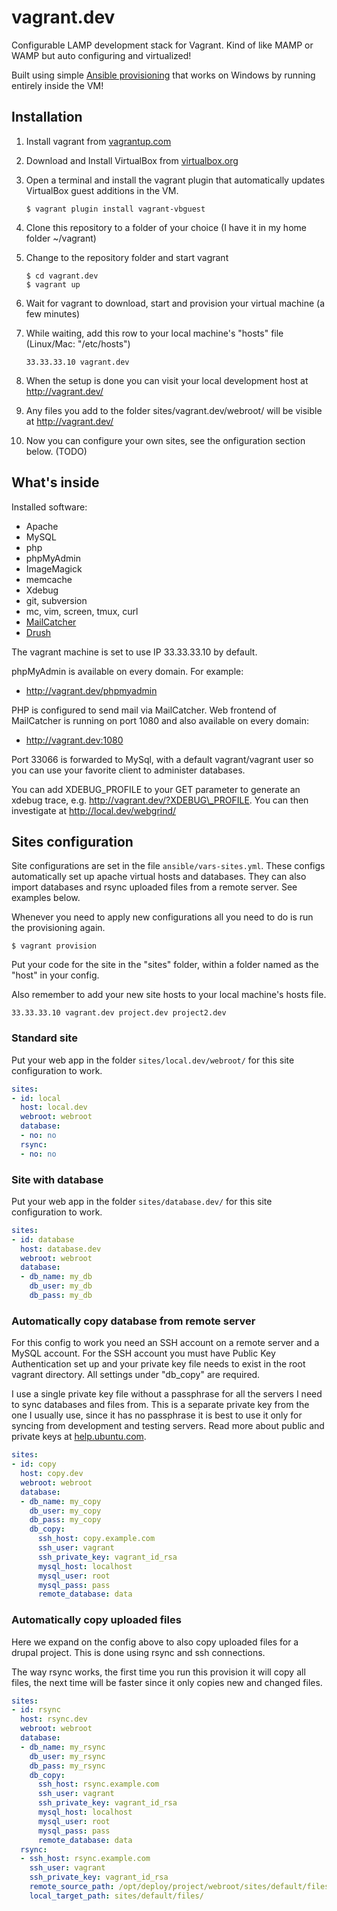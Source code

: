 # vagrant.dev

Configurable LAMP development stack for Vagrant. Kind of like MAMP or WAMP but auto configuring and virtualized!

Built using simple [Ansible provisioning](http://www.ansible.com/) that works on Windows by running entirely inside the VM!

## Installation

1. Install vagrant from [vagrantup.com](http://vagrantup.com/)
2. Download and Install VirtualBox from [virtualbox.org](http://www.virtualbox.org/)
3. Open a terminal and install the vagrant plugin that automatically updates VirtualBox guest additions in the VM.

    ```
    $ vagrant plugin install vagrant-vbguest
    ```

4. Clone this repository to a folder of your choice (I have it in my home folder ~/vagrant)
5. Change to the repository folder and start vagrant
     
    ```
    $ cd vagrant.dev
    $ vagrant up
    ```

6. Wait for vagrant to download, start and provision your virtual machine (a few minutes)
7. While waiting, add this row to your local machine's "hosts" file (Linux/Mac: "/etc/hosts")

    ```
    33.33.33.10 vagrant.dev
    ```

8. When the setup is done you can visit your local development host at http://vagrant.dev/
9. Any files you add to the folder sites/vagrant.dev/webroot/ will be visible at http://vagrant.dev/
10. Now you can configure your own sites, see the onfiguration section below. (TODO)

## What's inside

Installed software:

* Apache
* MySQL
* php
* phpMyAdmin
* ImageMagick
* memcache
* Xdebug
* git, subversion
* mc, vim, screen, tmux, curl
* [MailCatcher](http://mailcatcher.me/)
* [Drush](http://drupal.org/project/drush)

The vagrant machine is set to use IP 33.33.33.10 by default.

phpMyAdmin is available on every domain. For example:

* http://vagrant.dev/phpmyadmin

PHP is configured to send mail via MailCatcher. Web frontend of MailCatcher is running on port 1080 and also available on every domain:

* http://vagrant.dev:1080

Port 33066 is forwarded to MySql, with a default vagrant/vagrant user so you can use your favorite client to administer databases.

You can add XDEBUG\_PROFILE to your GET parameter to generate an xdebug trace, e.g. http://vagrant.dev/?XDEBUG\_PROFILE. You can then investigate at http://local.dev/webgrind/

## Sites configuration

Site configurations are set in the file ```ansible/vars-sites.yml```. These configs automatically set up apache virtual hosts and databases. They can also import databases and rsync uploaded files from a remote server. See examples below.

Whenever you need to apply new configurations all you need to do is run the provisioning again.

    $ vagrant provision

Put your code for the site in the "sites" folder, within a folder named as the "host" in your config.

Also remember to add your new site hosts to your local machine's hosts file.

    33.33.33.10 vagrant.dev project.dev project2.dev


### Standard site

Put your web app in the folder ```sites/local.dev/webroot/``` for this site configuration to work.

```yaml
sites:
- id: local
  host: local.dev
  webroot: webroot
  database:
  - no: no
  rsync:
  - no: no
```

### Site with database

Put your web app in the folder ```sites/database.dev/``` for this site configuration to work.

```yaml
sites:
- id: database
  host: database.dev
  webroot: webroot
  database:
  - db_name: my_db
    db_user: my_db
    db_pass: my_db
```

### Automatically copy database from remote server

For this config to work you need an SSH account on a remote server and a MySQL account. For the SSH account you must have Public Key Authentication set up and your private key file needs to exist in the root vagrant directory. All settings under "db_copy" are required.

I use a single private key file without a passphrase for all the servers I need to sync databases and files from. This is a separate private key from the one I usually use, since it has no passphrase it is best to use it only for syncing from development and testing servers. Read more about public and private keys at [help.ubuntu.com](https://help.ubuntu.com/community/SSH/OpenSSH/Keys).

```yaml
sites:
- id: copy
  host: copy.dev
  webroot: webroot
  database:
  - db_name: my_copy
    db_user: my_copy
    db_pass: my_copy
    db_copy:
      ssh_host: copy.example.com
      ssh_user: vagrant
      ssh_private_key: vagrant_id_rsa
      mysql_host: localhost
      mysql_user: root
      mysql_pass: pass
      remote_database: data
```

### Automatically copy uploaded files

Here we expand on the config above to also copy uploaded files for a drupal project. This is done using rsync and ssh connections.

The way rsync works, the first time you run this provision it will copy all files, the next time will be faster since it only copies new and changed files.

```yaml
sites:
- id: rsync
  host: rsync.dev
  webroot: webroot
  database:
  - db_name: my_rsync
    db_user: my_rsync
    db_pass: my_rsync
    db_copy:
      ssh_host: rsync.example.com
      ssh_user: vagrant
      ssh_private_key: vagrant_id_rsa
      mysql_host: localhost
      mysql_user: root
      mysql_pass: pass
      remote_database: data
  rsync:
  - ssh_host: rsync.example.com
    ssh_user: vagrant
    ssh_private_key: vagrant_id_rsa
    remote_source_path: /opt/deploy/project/webroot/sites/default/files/
    local_target_path: sites/default/files/
```
